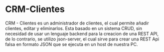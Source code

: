 # CRM-Clientes

CRM - Clientes es un administrador de clientes, el cual permite añadir clientes, editar y eliminarlos. Esta basado en un sistema CRUD, sin necesidad de usar un lenguaje backend para la creacion de una REST API, de lo contrario, se utilizo json-server, el cual sirve para crear una REST Api falsa en formato JSON que se ejecuta en un host de nuestra PC.